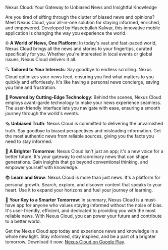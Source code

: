 Nexus Cloud: Your Gateway to Unbiased News and Insightful Knowledge

Are you tired of sifting through the clutter of biased news and opinions? Meet Nexus Cloud, your all-in-one solution for staying informed, enriched, and empowered. Developed by Haseebullah Kalwar, this innovative mobile application is changing the way you experience the world.

🌐 **A World of News, One Platform**: In today's vast and fast-paced world, Nexus Cloud brings all the news and stories to your fingertips, curated specifically for you. Whether you're interested in local events or global issues, Nexus Cloud delivers it all.

🔍 **Tailored to Your Interests**: Say goodbye to endless scrolling. Nexus Cloud optimizes your news feed, ensuring you find what matters to you quickly and effortlessly. It's like having a personal news concierge, saving you time and frustration.

🚀 **Powered by Cutting-Edge Technology**: Behind the scenes, Nexus Cloud employs avant-garde technology to make your news experience seamless. The user-friendly interface lets you navigate with ease, ensuring a smooth journey through the world's events.

🗞️ **Unbiased Truth**: Nexus Cloud is committed to delivering the unvarnished truth. Say goodbye to biased perspectives and misleading information. Get the most authentic news from reliable sources, giving you the facts you need to stay informed.

🔮 **A Brighter Tomorrow**: Nexus Cloud isn't just an app; it's a new voice for a better future. It's your gateway to extraordinary news that can shape generations. Gain insights that go beyond conventional thinking, and empower yourself with knowledge.

📚 **Learn and Grow**: Nexus Cloud is more than just news. It's a platform for personal growth. Search, explore, and discover content that speaks to your heart. Use it to expand your horizons and fuel your journey of learning.

🌟 **Your Key to a Smarter Tomorrow**: In summary, Nexus Cloud is a must-have app for anyone who values staying informed without the noise of bias. It's user-friendly, efficient, and dedicated to providing you with the most reliable news. With Nexus Cloud, you can power your future and contribute to a better world.

Get the Nexus Cloud app today and experience news and knowledge in a whole new light. Stay informed, stay inspired, and be a part of a brighter tomorrow. Download it now: [Nexus Cloud on Google Play](https://play.google.com/store/apps/details?id=com.unit52.newsapp&hl=en_US&gl=US).
